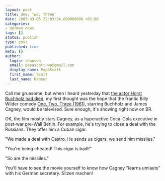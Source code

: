 ```yaml
---
layout: post
title: One, Two, Three
date: 2003-03-05 22:03:34.000000000 +01:00
categories:
- german news
tags: []
status: publish
type: post
published: true
meta: {}
author:
  login: shanson
  email: papascott-wp@gmail.com
  display_name: PapaScott
  first_name: Scott
  last_name: Hanson
---
```

<p>Call me gruesome, but when I heard yesterday that <a href="http://edition.cnn.com/2003/SHOWBIZ/Movies/03/04/obit.buchholz.ap/">the actor Horst Buchholz had died</a>, my first thought was the hope that the frantic Billy Wilder comedy <a title="One, Two, Three (1961)" href="http://us.imdb.com/Title?0055256">One, Two, Three (1961)</a>, starring Buchholz and James Cagney, would be televised. Sure enough, it's showing right now on BR. </p>
<p>OK, the film mostly stars Cagney, as a hyperactive Coca-Cola executive in post-war pre-Wall Berlin. For example, he's trying to close a deal with the Russians. They offer him a Cuban cigar.</p>
<p>"We made a deal with Castro. He sends us cigars, we send him missiles."</p>
<p>"You're being cheated! This cigar is badl!"</p>
<p>"So are the missiles."</p>
<p>You'll have to see the movie yourself to know how Cagney "learns umlauts" with his German secretary. Sitzen machen!</p>
